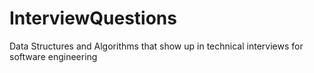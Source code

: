 # InterviewQuestions
Data Structures and Algorithms that show up in technical interviews for software engineering
